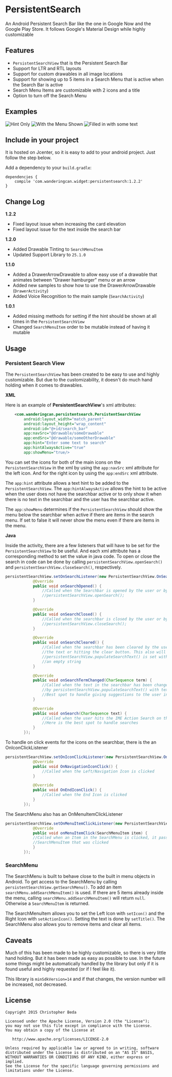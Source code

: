 # PersistentSearch
An Android Persistent Search Bar like the one in Google Now and the Google Play Store. It follows Google's Material Design while
highly customizable

## Features
* `PersistentSearchView` that is the Persistent Search Bar
* Support for LTR and RTL layouts
* Support for custom drawables in all image locations
* Support for showing up to 5 items in a Search Menu that is active when the Search Bar is active
* Search Menu Items are customizable with 2 icons and a title
* Option to turn off the Search Menu

## Examples
![Hint Only](https://github.com/s7092910/PersistentSearch/blob/master/images/Hint.png)
![With the Menu Shown](https://github.com/s7092910/PersistentSearch/blob/master/images/Menu.png)
![Filled in with some text](https://github.com/s7092910/PersistentSearch/blob/master/images/Filled.png)

## Include in your project
It is hosted on Jcenter, so it is easy to add to your android project. Just follow the step below.

Add a dependency to your `build.gradle`:
```
dependencies {
    compile 'com.wanderingcan.widget:persistentsearch:1.2.2'
}
```

## Change Log
**1.2.2**
  * Fixed layout issue when increasing the card elevation
  * Fixed layout issue for the text inside the search bar

**1.2.0**
  * Added Drawable Tinting to `SearchMenuItem`
  * Updated Support Library to `25.1.0`

**1.1.0**
  * Added a DrawerArrowDrawable to allow easy use of a drawable that animates between "Drawer hamburger" menu or an arrow
  * Added new samples to show how to use the DrawerArrowDrawable (`DrawerActivity`)
  * Added Voice Recognition to the main sample (`SearchActivity`)

**1.0.1**
  * Added missing methods for setting if the hint should be shown at all times in the `PersistentSearchView`
  * Changed `SearchMenuItem` order to be mutable instead of having it mutable

## Usage
### Persistent Search View
The `PersistentSearchView` has been created to be easy to use and highly customizable. But due to the customizability, it doesn't do much hand holding when it comes to drawables.

**XML**

Here is an example of **PersistentSearchView**'s xml attributes:
```XML
    <com.wanderingcan.persistentsearch.PersistentSearchView
        android:layout_width="match_parent"
        android:layout_height="wrap_content"
        android:id="@+id/search_bar"
        app:navSrc="@drawable/someDrawable"
        app:endSrc="@drawable/someOtherDrawable"
        app:hint="Enter some text to search"
        app:hintAlwaysActive="true"
        app:showMenu="true/>
```

You can set the icons for both of the main icons on the `PersistentSearchView` in the xml by using the `app:navSrc` xml
attribute for the left icon. And for the right icon by using the `app:endSrc` xml attribute.

The `app:hint` attribute allows a text hint to be added to the `PersistentSearchView`. The `app:hintAlwaysActive` allows the
hint to be active when the user does not have the searchbar active or to only show it when there is no text in the searchbar
and the user has the searchbar active.

The `app:showMenu` determines if the `PersistentSearchView` should show the menu below the searchbar when active if there are
items in the search menu. If set to false it will never show the menu even if there are items in the menu.


**Java**

Inside the activity, there are a few listeners that will have to be set for the `PersistentSearchView` to be useful. And each
xml attribute has a corresponding method to set the value in java code. To open or close the search in code can be done by 
calling `persistentSearchView.openSearch()` and `persistentSearchView.closeSearch()`, respectively.

```JAVA
persistentSearchView.setOnSearchListener(new PersistentSearchView.OnSearchListener() {
            @Override
            public void onSearchOpened() {
                //Called when the Searchbar is opened by the user or by something calling
                //persistentSearchView.openSearch();
            }

            @Override
            public void onSearchClosed() {
                //Called when the searchbar is closed by the user or by something calling
                //persistentSearchView.closeSearch();
            }

            @Override
            public void onSearchCleared() {
                //Called when the searchbar has been cleared by the user by removing all 
                //the text or hitting the clear button. This also will be called if 
                //persistentSearchView.populateSearchText() is set with a null string or
                //an empty string
            }

            @Override
            public void onSearchTermChanged(CharSequence term) {
                //Called when the text in the searchbar has been changed by the user or 
                //by persistentSearchView.populateSearchText() with text passed in.
                //Best spot to handle giving suggestions to the user in the menu
            }

            @Override
            public void onSearch(CharSequence text) {
                //Called when the user hits the IME Action Search on the keyboard to search
                //Here is the best spot to handle searches
            }
        });
```

To handle on click events for the icons on the searchbar, there is the an OnIconClickListener
```Java
persistentSearchView.setOnIconClickListener(new PersistentSearchView.OnIconClickListener() {
            @Override
            public void OnNavigationIconClick() {
                //Called when the Left/Navigation Icon is clicked
            }

            @Override
            public void OnEndIconClick() {
                //Called when the End Icon is clicked
            }
        });
```

The SearchMenu also has an OnMenuItemClickListener
```Java
persistentSearchView.setOnMenuItemClickListener(new PersistentSearchView.OnMenuItemClickListener() {
            @Override
            public void onMenuItemClick(SearchMenuItem item) {
            //Called when an Item in the SearchMenu is clicked, it passes in the 
            //SearchMenuItem that was clicked
            }
        });
```

### SearchMenu
The SearchMenu is built to behave close to the built in menu objects in Android. To get access to the SearchMenu by calling
`persistentSearchView.getSearchMenu()`. To add an item `searchMenu.addSearchMenuItem()` is used. If there are 5 items already
inside the menu, calling `searchMenu.addSearchMenuItem()` will return `null`. Otherwise a `SearchMenuItem` is returned.

The SearchMenuItem allows you to set the Left Icon with `setIcon()` and the Right Icon with `setActionIcon()`. Setting the 
text is done by `setTitle()`. The SearchMenu also allows you to remove items and clear all items.

## Caveats
Much of this has been made to be highly customizable, so there is very little hand holding. But it has been made 
as easy as possible to use. In the future some things might be automatically handled by the library but only if it is found useful and highly requested (or if I feel like it).

This library is `minSdkVersion=14` and if that changes, the version number will be increased, not decreased.

## License


    Copyright 2015 Christopher Beda

    Licensed under the Apache License, Version 2.0 (the "License");
    you may not use this file except in compliance with the License.
    You may obtain a copy of the License at

       http://www.apache.org/licenses/LICENSE-2.0

    Unless required by applicable law or agreed to in writing, software
    distributed under the License is distributed on an "AS IS" BASIS,
    WITHOUT WARRANTIES OR CONDITIONS OF ANY KIND, either express or implied.
    See the License for the specific language governing permissions and
    limitations under the License.
